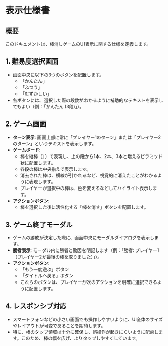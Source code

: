 # 表示仕様書

## 概要
このドキュメントは、棒消しゲームのUI表示に関する仕様を定義します。

## 1. 難易度選択画面
- 画面中央に以下の3つのボタンを配置します。
  - 「かんたん」
  - 「ふつう」
  - 「むずかしい」
- 各ボタンには、選択した際の段数がわかるように補助的なテキストを表示してもよい（例：「かんたん (3段)」）。

## 2. ゲーム画面
- **ターン表示**: 画面上部に常に「プレイヤー1のターン」または「プレイヤー2のターン」というテキストを表示します。
- **ゲームボード**:
  - 棒を縦棒（`|`）で表現し、上の段から1本、2本、3本と増えるピラミッド状に配置します。
  - 各段の棒は中央揃えで表示します。
  - 消去された棒は、横線が引かれるなど、視覚的に消えたことがわかるように表現します。
  - プレイヤーが選択中の棒は、色を変えるなどしてハイライト表示します。
- **アクションボタン**:
  - 棒を選択した後に活性化する「棒を消す」ボタンを配置します。

## 3. ゲーム終了モーダル
- ゲームの勝敗が決定した際に、画面中央にモーダルダイアログを表示します。
- **勝者表示**: モーダル内に勝者と敗因を明記します（例：「勝者: プレイヤー1（プレイヤー2が最後の棒を取りました）」）。
- **アクションボタン**:
  - 「もう一度遊ぶ」ボタン
  - 「タイトルへ戻る」ボタン
  - これらのボタンは、プレイヤーが次のアクションを明確に選択できるように配置します。

## 4. レスポンシブ対応
- スマートフォンなどの小さい画面でも操作しやすいように、UI全体のサイズやレイアウトが可変であることを期待します。
- 特に、棒のタップ領域は十分に確保し、誤操作が起きにくいように配慮します。このため、棒の幅を広げ、よりタップしやすくしています。
